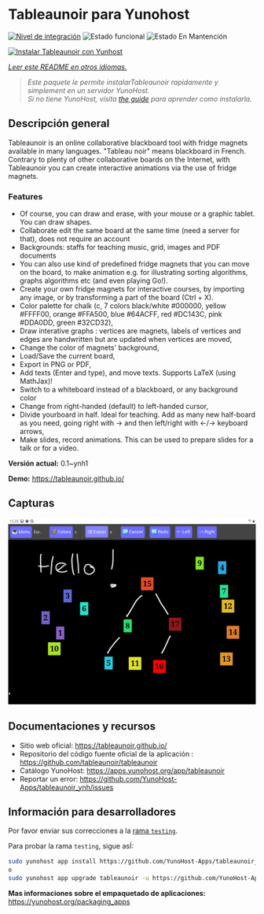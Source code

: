 <!--
Este archivo README esta generado automaticamente<https://github.com/YunoHost/apps/tree/master/tools/readme_generator>
No se debe editar a mano.
-->

# Tableaunoir para Yunohost

[![Nivel de integración](https://dash.yunohost.org/integration/tableaunoir.svg)](https://ci-apps.yunohost.org/ci/apps/tableaunoir/) ![Estado funcional](https://ci-apps.yunohost.org/ci/badges/tableaunoir.status.svg) ![Estado En Mantención](https://ci-apps.yunohost.org/ci/badges/tableaunoir.maintain.svg)

[![Instalar Tableaunoir con Yunhost](https://install-app.yunohost.org/install-with-yunohost.svg)](https://install-app.yunohost.org/?app=tableaunoir)

*[Leer este README en otros idiomas.](./ALL_README.md)*

> *Este paquete le permite instalarTableaunoir rapidamente y simplement en un servidor YunoHost.*  
> *Si no tiene YunoHost, visita [the guide](https://yunohost.org/install) para aprender como instalarla.*

## Descripción general

Tableaunoir is an online collaborative blackboard tool with fridge magnets available in many languages. "Tableau noir" means blackboard in French. Contrary to plenty of other collaborative boards on the Internet, with Tableaunoir you can create interactive animations via the use of fridge magnets.

### Features

- Of course, you can draw and erase, with your mouse or a graphic tablet. You can draw shapes.
- Collaborate edit the same board at the same time (need a server for that), does not require an account
- Backgrounds: staffs for teaching music, grid, images and PDF documents
- You can also use kind of predefined fridge magnets that you can move on the board, to make animation e.g. for illustrating sorting algorithms, graphs algorithms etc (and even playing Go!).
- Create your own fridge magnets for interactive courses, by importing any image, or by transforming a part of the board (Ctrl + X).
- Color palette for chalk (c, 7 colors black/white #000000, yellow #FFFF00, orange #FFA500, blue #64ACFF, red #DC143C, pink #DDA0DD, green #32CD32),
- Draw interative graphs : vertices are magnets, labels of vertices and edges are handwritten but are updated when vertices are moved,
- Change the color of magnets' background,
- Load/Save the current board,
- Export in PNG or PDF,
- Add texts (Enter and type), and move texts. Supports LaTeX (using MathJax)!
- Switch to a whiteboard instead of a blackboard, or any background color
- Change from right-handed (default) to left-handed cursor,
- Divide yourboard in half. Ideal for teaching. Add as many new half-board as you need, going right with → and then left/right with ←/→ keyboard arrows,
- Make slides, record animations. This can be used to prepare slides for a talk or for a video.


**Versión actual:** 0.1~ynh1

**Demo:** <https://tableaunoir.github.io/>

## Capturas

![Captura de Tableaunoir](./doc/screenshots/screenshot.jpg)

## Documentaciones y recursos

- Sitio web oficial: <https://tableaunoir.github.io/>
- Repositorio del código fuente oficial de la aplicación : <https://github.com/tableaunoir/tableaunoir>
- Catálogo YunoHost: <https://apps.yunohost.org/app/tableaunoir>
- Reportar un error: <https://github.com/YunoHost-Apps/tableaunoir_ynh/issues>

## Información para desarrolladores

Por favor enviar sus correcciones a la [rama `testing`](https://github.com/YunoHost-Apps/tableaunoir_ynh/tree/testing).

Para probar la rama `testing`, sigue asÍ:

```bash
sudo yunohost app install https://github.com/YunoHost-Apps/tableaunoir_ynh/tree/testing --debug
o
sudo yunohost app upgrade tableaunoir -u https://github.com/YunoHost-Apps/tableaunoir_ynh/tree/testing --debug
```

**Mas informaciones sobre el empaquetado de aplicaciones:** <https://yunohost.org/packaging_apps>
